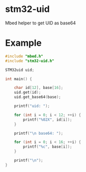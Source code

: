 # stm32-uid
Mbed helper to get UID as base64

# Example
```cpp
#include "mbed.h"
#include "stm32-uid.h"

STM32uid uid;

int main() {

    char id[12], base[16];
    uid.get(id);
    uid.get_base64(base);

    printf("uid: ");

    for (int i = 0; i < 12; ++i) {
        printf("%02X", id[i]);
    }

    printf("\n base64: ");

    for (int i = 0; i < 16; ++i) {
        printf("%c", base[i]);
    }

    printf("\n");
}

```
